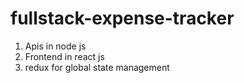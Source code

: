 # fullstack-expense-tracker

1. Apis in node js
2. Frontend in react js
3. redux for global state management